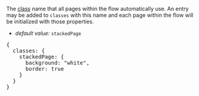 The [class](/properties/#class) name that all pages within the flow automatically use. An entry may be added to <code>classes</code> with this name and each page within the flow will be initialized with those properties.

* _default value:_ <code>stackedPage</code>

<pre data-ace="readonly" style="width:100%;">{
  classes: {
    stackedPage: {
      background: "white",
      border: true
    }
  }
}</pre>